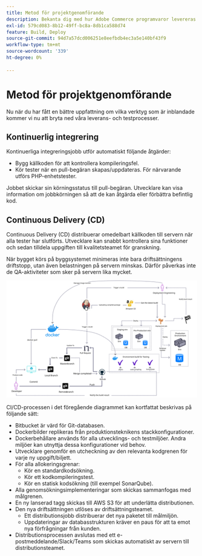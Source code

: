 ```yaml
---
title: Metod för projektgenomförande
description: Bekanta dig med hur Adobe Commerce programvaror levereras.
exl-id: 579cd083-8b12-49ff-bc8a-8db1ca588d74
feature: Build, Deploy
source-git-commit: 94d7a57dcd006251e8eefbdb4ec3a5e140bf43f9
workflow-type: tm+mt
source-wordcount: '339'
ht-degree: 0%

---
```


# Metod för projektgenomförande

Nu när du har fått en bättre uppfattning om vilka verktyg som är inblandade kommer vi nu att bryta ned våra leverans- och testprocesser.

## Kontinuerlig integrering

Kontinuerliga integreringsjobb utför automatiskt följande åtgärder:

- Bygg källkoden för att kontrollera kompileringsfel.
- Kör tester när en pull-begäran skapas/uppdateras. För närvarande utförs PHP-enhetstester.

Jobbet skickar sin körningsstatus till pull-begäran. Utvecklare kan visa information om jobbkörningen så att de kan åtgärda eller förbättra befintlig kod.

## Continuous Delivery (CD)

Continuous Delivery (CD) distribuerar omedelbart källkoden till servern när alla tester har slutförts. Utvecklare kan snabbt kontrollera sina funktioner och sedan tilldela uppgiften till kvalitetsteamet för granskning.

När bygget körs på byggsystemet minimeras inte bara driftsättningens driftstopp, utan även belastningen på servern minskas. Därför påverkas inte de QA-aktiviteter som sker på servern lika mycket.

![Kontinuerlig leveransinformationsgrafik](../../assets/playbooks/cicd.svg)

CI/CD-processen i det föregående diagrammet kan kortfattat beskrivas på följande sätt:

- Bitbucket är värd för Git-databasen.
- Dockerbilder replikeras från produktionsteknikens stackkonfigurationer.
- Dockerbehållare används för alla utvecklings- och testmiljöer. Andra miljöer kan utnyttja dessa konfigurationer vid behov.
- Utvecklare genomför en utcheckning av den relevanta kodgrenen för varje ny uppgift/biljett.
- För alla allokeringsgrenar:
   - Kör en standardkodsökning.
   - Kör ett kodkompileringstest.
   - Kör en statisk kodsökning (till exempel SonarQube).
- Alla genomsökningsimplementeringar som skickas sammanfogas med målgrenen.
- En ny lanserad tagg skickas till AWS S3 för att underlätta distributionen.
- Den nya driftsättningen utlöses av driftsättningsteamet.
   - Ett distributionsjobb distribuerar det nya paketet till målmiljön.
   - Uppdateringar av databasstrukturen kräver en paus för att ta emot nya förfrågningar från kunden.
- Distributionsprocessen avslutas med ett e-postmeddelande/Slack/Teams som skickas automatiskt av servern till distributionsteamet.
